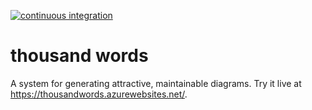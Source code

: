 [![continuous integration](https://github.com/gulbanana/thousand/actions/workflows/master_thousandwords.yml/badge.svg)](https://github.com/gulbanana/thousand/actions/workflows/master_thousandwords(staging).yml)

thousand words
==============

A system for generating attractive, maintainable diagrams. Try it live at https://thousandwords.azurewebsites.net/.